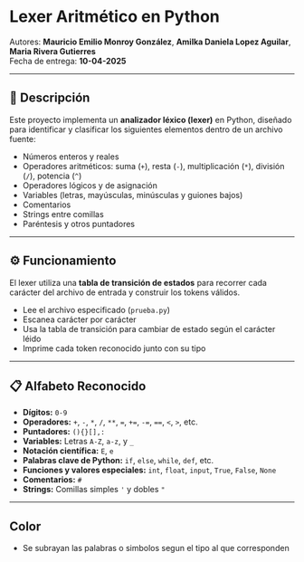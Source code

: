 # Lexer Aritmético en Python

Autores: **Mauricio Emilio Monroy González**, **Amilka Daniela Lopez Aguilar**, **Maria Rivera Gutierres**  
Fecha de entrega: **10-04-2025**

---

## 📜 Descripción

Este proyecto implementa un **analizador léxico (lexer)** en Python, diseñado para identificar y clasificar los siguientes elementos dentro de un archivo fuente:

- Números enteros y reales
- Operadores aritméticos: suma (`+`), resta (`-`), multiplicación (`*`), división (`/`), potencia (`^`)
- Operadores lógicos y de asignación
- Variables (letras, mayúsculas, minúsculas y guiones bajos)
- Comentarios
- Strings entre comillas
- Paréntesis y otros puntadores

---

## ⚙️ Funcionamiento

El lexer utiliza una **tabla de transición de estados** para recorrer cada carácter del archivo de entrada y construir los tokens válidos.

- Lee el archivo especificado (`prueba.py`)
- Escanea carácter por carácter
- Usa la tabla de transición para cambiar de estado según el carácter léido
- Imprime cada token reconocido junto con su tipo

---

## 📋 Alfabeto Reconocido

- **Dígitos:** `0-9`
- **Operadores:** `+`, `-`, `*`, `/`, `**`, `=`, `+=`, `-=`, `==`, `<`, `>`, etc.
- **Puntadores:** `(){}[],:`
- **Variables:** Letras `A-Z`, `a-z`, y `_`
- **Notación científica:** `E`, `e`
- **Palabras clave de Python:** `if`, `else`, `while`, `def`, etc.
- **Funciones y valores especiales:** `int`, `float`, `input`, `True`, `False`, `None`
- **Comentarios:** `#`
- **Strings:** Comillas simples `'` y dobles `"`

---

## Color 
- Se subrayan las palabras o simbolos segun el tipo al que corresponden
